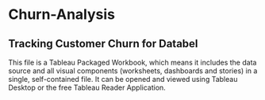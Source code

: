 # Churn-Analysis
## Tracking Customer Churn for Databel
This file is a Tableau Packaged Workbook, which means it includes the data source and all visual components (worksheets, dashboards and stories) in a single, self-contained file. It can be opened and viewed using Tableau Desktop or the free Tableau Reader Application.
